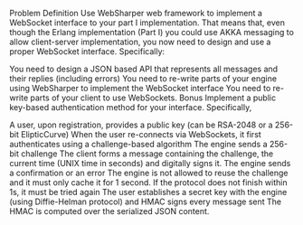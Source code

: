 Problem Definition
Use WebSharper web framework to implement a WebSocket interface to your part I implementation. That means that, even though the Erlang implementation (Part I) you could use AKKA messaging to allow client-server implementation, you now need to design and use a proper WebSocket interface. Specifically:

You need to design a JSON based API that  represents all messages and their replies (including errors)
You need to re-write parts of your engine using WebSharper to implement the WebSocket interface
You need to re-write parts of your client to use WebSockets.
Bonus
Implement a public key-based authentication method for your interface. Specifically,

A user, upon registration, provides a public key (can be RSA-2048 or a 256-bit ElipticCurve)
When the user re-connects via WebSockets, it first authenticates using a challenge-based algorithm
The engine sends a 256-bit challenge
The client forms a message containing the challenge, the current time (UNIX time in seconds) and digitally signs it.
The engine sends a confirmation or an error
The engine is not allowed to reuse the challenge and it must only cache it for 1 second. If the protocol does not finish within 1s, it must be tried again
The user establishes a secret key with the engine (using Diffie-Helman protocol) and HMAC signs every message sent
The HMAC is computed over the serialized JSON content.
